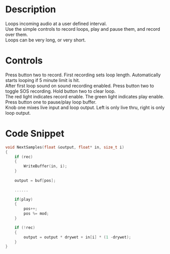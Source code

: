 # Description
Loops incoming audio at a user defined interval.  
Use the simple controls to record loops, play and pause them, and record over them.   
Loops can be very long, or very short.  
  
# Controls
Press button two to record. First recording sets loop length. Automatically starts looping if 5 minute limit is hit.  
After first loop sound on sound recording enabled. Press button two to toggle SOS recording. Hold button two to clear loop.  
The red light indicates record enable. The green light indicates play enable.  
Press button one to pause/play loop buffer.  
Knob one mixes live input and loop output. Left is only live thru, right is only loop output.

# Code Snippet  
```cpp  
void NextSamples(float &output, float* in, size_t i)
{
    if (rec)
    {
        WriteBuffer(in, i);
    }
    
    output = buf[pos];
    
    ......

    if(play)
    {
        pos++;
        pos %= mod;
    }

    if (!rec)
    {
        output = output * drywet + in[i] * (1 -drywet);
    }
}
```
